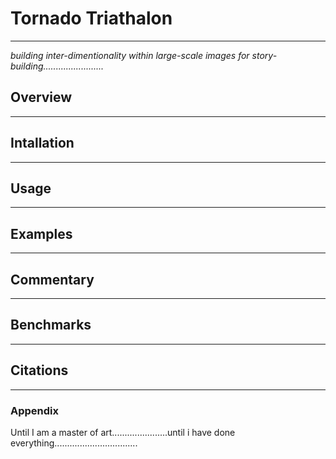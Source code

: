 # Tornado Triathalon
---
*building inter-dimentionality within large-scale images for story-building........................*


## Overview
---
## Intallation
---
## Usage
---
## Examples

---
## Commentary
---
## Benchmarks
---
## Citations
---
### Appendix

Until I am a master of art......................until i have done everything.................................


